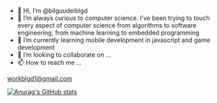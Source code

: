 - 👋 Hi, I’m @bilguudeiblgd
- 👀 I’m always curious to computer science. I've been trying to touch every aspect of computer science from algorithms to software engineering, from machine learning to embedded programming
- 🌱 I’m currently learning mobile development in javascript and game development
- 💞️ I’m looking to collaborate on ...
- 📫 How to reach me ... 

workblgd1@gmail.com

<!---
bilguudeiblgd/bilguudeiblgd is a ✨ special ✨ repository because its `README.md` (this file) appears on your GitHub profile.
You can click the Preview link to take a look at your changes.
--->

[![Anurag's GitHub stats](https://github-readme-stats.vercel.app/api?username=anuraghazra)](https://github.com/anuraghazra/github-readme-stats)
